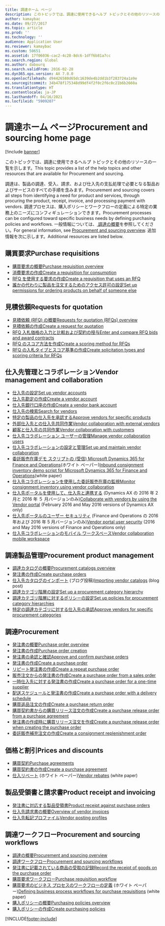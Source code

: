 ```yaml
---
title: 調達ホーム ページ
description: このトピックでは、調達に使用できるヘルプ トピックとその他のリソースの一覧を示します。
author: kamaybac
ms.date: 09/27/2017
ms.topic: article
ms.prod: ''
ms.technology: ''
audience: Application User
ms.reviewer: kamaybac
ms.custom: 50651
ms.assetid: 17f06036-cac2-4c28-8dc6-1dff6b81a7cc
ms.search.region: Global
ms.author: dabourq
ms.search.validFrom: 2016-02-28
ms.dyn365.ops.version: AX 7.0.0
ms.openlocfilehash: d94426580d65dc1639de4b2dd1b3f283724a1a9e
ms.sourcegitcommit: 34b478f175348d99df4f2f0c2f6c0c21b6b2660a
ms.translationtype: HT
ms.contentlocale: ja-JP
ms.lasthandoff: 04/16/2021
ms.locfileid: "5909207"
---
```

# <a name="procurement-and-sourcing-home-page"></a><span data-ttu-id="3d18a-103">調達ホーム ページ</span><span class="sxs-lookup"><span data-stu-id="3d18a-103">Procurement and sourcing home page</span></span>

[!include [banner](../includes/banner.md)]

<span data-ttu-id="3d18a-104">このトピックでは、調達に使用できるヘルプ トピックとその他のリソースの一覧を示します。</span><span class="sxs-lookup"><span data-stu-id="3d18a-104">This topic provides a list of the help topics and other resources that are available for Procurement and sourcing.</span></span>

<span data-ttu-id="3d18a-105">調達は、製品の調達、受入、請求、および仕入先の支払処理で必要となる製品およびサービスのすべての手順を含みます。</span><span class="sxs-lookup"><span data-stu-id="3d18a-105">Procurement and sourcing covers all steps from identifying a need for product and services, through procuring the product, receipt, invoice, and processing payment with vendors.</span></span> <span data-ttu-id="3d18a-106">調達プロセスは、購入ポリシーとワークフローの定義による特定の業務上のニーズにコンフィギュレーションできます。</span><span class="sxs-lookup"><span data-stu-id="3d18a-106">Procurement processes can be configured toward specific business needs by defining purchasing policies and workflows.</span></span> <span data-ttu-id="3d18a-107">一般情報については、[ 調達の概要](procurement-sourcing-overview.md)を参照してください。</span><span class="sxs-lookup"><span data-stu-id="3d18a-107">For general information, see [Procurement and sourcing overview](procurement-sourcing-overview.md).</span></span> <span data-ttu-id="3d18a-108">追加情報を次に示します。</span><span class="sxs-lookup"><span data-stu-id="3d18a-108">Additional resources are listed below.</span></span>

## <a name="purchase-requisitions"></a><span data-ttu-id="3d18a-109">購買要求</span><span class="sxs-lookup"><span data-stu-id="3d18a-109">Purchase requisitions</span></span>
-   [<span data-ttu-id="3d18a-110">購買要求の概要</span><span class="sxs-lookup"><span data-stu-id="3d18a-110">Purchase requisition overview</span></span>](purchase-requisitions-overview.md)
-   [<span data-ttu-id="3d18a-111">消費要求の作成</span><span class="sxs-lookup"><span data-stu-id="3d18a-111">Create a requisition for consumption</span></span>](tasks/create-requisition-consumption.md)
-   [<span data-ttu-id="3d18a-112">RFQ を使用する要求の作成</span><span class="sxs-lookup"><span data-stu-id="3d18a-112">Create a requisition that uses an RFQ</span></span>](tasks/create-requisition-uses-rfq.md)
-   [<span data-ttu-id="3d18a-113">誰かの代わりに製品を注文するためのアクセス許可の設定</span><span class="sxs-lookup"><span data-stu-id="3d18a-113">Set up permissions for ordering products on behalf of someone else</span></span>](tasks/set-up-permissions-ordering-products.md)

## <a name="requests-for-quotation"></a><span data-ttu-id="3d18a-114">見積依頼</span><span class="sxs-lookup"><span data-stu-id="3d18a-114">Requests for quotation</span></span>
-   [<span data-ttu-id="3d18a-115">見積依頼 (RFQ) の概要</span><span class="sxs-lookup"><span data-stu-id="3d18a-115">Requests for quotation (RFQs) overview</span></span>](request-quotations.md)
-   [<span data-ttu-id="3d18a-116">見積依頼の作成</span><span class="sxs-lookup"><span data-stu-id="3d18a-116">Create a request for quotation</span></span>](tasks/create-request-quotation.md)
-   [<span data-ttu-id="3d18a-117">RFQ 入札価格の入力と比較および契約の授与</span><span class="sxs-lookup"><span data-stu-id="3d18a-117">Enter and compare RFQ bids and award contracts</span></span>](tasks/enter-compare-rfq-bids-award-contracts.md)
-   [<span data-ttu-id="3d18a-118">RFQ のスコア方法を作成</span><span class="sxs-lookup"><span data-stu-id="3d18a-118">Create a scoring method for RFQs</span></span>](tasks/create-scoring-method-rfqs.md)
-   [<span data-ttu-id="3d18a-119">RFQ の入札タイプとスコア基準の作成</span><span class="sxs-lookup"><span data-stu-id="3d18a-119">Create solicitation types and scoring criteria for RFQs</span></span>](tasks/create-solicitation-types-scoring-criteria-rfqs.md)

## <a name="vendor-management-and-collaboration"></a><span data-ttu-id="3d18a-120">仕入先管理とコラボレーション</span><span class="sxs-lookup"><span data-stu-id="3d18a-120">Vendor management and collaboration</span></span>
-   [<span data-ttu-id="3d18a-121">仕入先の設定</span><span class="sxs-lookup"><span data-stu-id="3d18a-121">Set up vendor accounts</span></span>](set-up-vendor-accounts.md)
-   [<span data-ttu-id="3d18a-122">仕入先勘定の作成</span><span class="sxs-lookup"><span data-stu-id="3d18a-122">Create a vendor account</span></span>](tasks/create-vendor-account.md)
-   [<span data-ttu-id="3d18a-123">仕入先銀行口座の作成</span><span class="sxs-lookup"><span data-stu-id="3d18a-123">Create a vendor bank account</span></span>](tasks/create-vendor-bank-account.md)
-   [<span data-ttu-id="3d18a-124">仕入先の検索</span><span class="sxs-lookup"><span data-stu-id="3d18a-124">Search for vendors</span></span>](tasks/search-vendors.md)
-   [<span data-ttu-id="3d18a-125">特定の製品の仕入先を承認する</span><span class="sxs-lookup"><span data-stu-id="3d18a-125">Approve vendors for specific products</span></span>](tasks/approve-vendors-specific-products.md)
-   [<span data-ttu-id="3d18a-126"> 外部仕入先との仕入先共同作業</span><span class="sxs-lookup"><span data-stu-id="3d18a-126">Vendor collaboration with external vendors</span></span>](vendor-collaboration-work-external-vendors.md)
-   [<span data-ttu-id="3d18a-127"> 顧客と仕入先の共同作業</span><span class="sxs-lookup"><span data-stu-id="3d18a-127">Vendor collaboration with customers</span></span>](vendor-collaboration-work-customers-dynamics-365-operations.md)
-   [<span data-ttu-id="3d18a-128">仕入先コラボレーション ユーザーの管理</span><span class="sxs-lookup"><span data-stu-id="3d18a-128">Manage vendor collaboration users</span></span>](manage-vendor-collaboration-users.md)
-   [<span data-ttu-id="3d18a-129">仕入先コラボレーションの設定と管理</span><span class="sxs-lookup"><span data-stu-id="3d18a-129">Set up and maintain vendor collaboration</span></span>](set-up-maintain-vendor-collaboration.md)
-   <span data-ttu-id="3d18a-130">[委託販売在庫デモ スクリプトの (受信) Microsoft Dynamics 365 for Finance and Operations](https://www.microsoft.com/download/details.aspx?id=101945)(ホワイト ペーパー)</span><span class="sxs-lookup"><span data-stu-id="3d18a-130">[Inbound consignment inventory demo script for Microsoft Dynamics 365 for Finance and Operations](https://www.microsoft.com/download/details.aspx?id=101945)(white paper)</span></span>
-   [<span data-ttu-id="3d18a-131">仕入先コラボレーションを使用した委託販売在庫の監視</span><span class="sxs-lookup"><span data-stu-id="3d18a-131">Monitor consignment inventory using vendor collaboration</span></span>](../inventory/tasks/monitor-consignment-inventory-vendor-collaboration.md)
-   <span data-ttu-id="3d18a-132">[仕入先ポータルを使用して、仕入先と連携する](collaborate-vendors-vendor-portal.md)  (Dynamics AX の 2016 年 2 月と 2016 年 ５ 月バージョンのみ)</span><span class="sxs-lookup"><span data-stu-id="3d18a-132">[Collaborate with vendors by using the Vendor portal](collaborate-vendors-vendor-portal.md)  (February 2016 and May 2016 versions of Dynamics AX only)</span></span>
-   <span data-ttu-id="3d18a-133">[仕入先ポータルのユーザー セキュリティ](configure-security-vendor-portal-users.md) (Finance and Operations の 2016 年および 2016 年 5 月バージョンのみ)</span><span class="sxs-lookup"><span data-stu-id="3d18a-133">[Vendor portal user security](configure-security-vendor-portal-users.md) (2016 and May 2016 versions of Finance and Operations only)</span></span>
-   [<span data-ttu-id="3d18a-134">仕入先コラボレーションのモバイル ワークスペース</span><span class="sxs-lookup"><span data-stu-id="3d18a-134">Vendor collaboration mobile workspace</span></span>](vendor-collaboration-mobile-workspace.md)

## <a name="procurement-product-management"></a><span data-ttu-id="3d18a-135">調達製品管理</span><span class="sxs-lookup"><span data-stu-id="3d18a-135">Procurement product management</span></span>
-   [<span data-ttu-id="3d18a-136">調達カタログの概要</span><span class="sxs-lookup"><span data-stu-id="3d18a-136">Procurement catalogs overview</span></span>](procurement-catalogs.md)
-   [<span data-ttu-id="3d18a-137">発注書の作成</span><span class="sxs-lookup"><span data-stu-id="3d18a-137">Create purchase orders</span></span>](tasks/create-procurement-catalog.md)
-   <span data-ttu-id="3d18a-138">[仕入先カタログのインポート](https://blogs.msdn.microsoft.com/dynamicsaxscm/2016/05/25/vendor-catalogs-in-dynamics-ax/) (ブログ投稿)</span><span class="sxs-lookup"><span data-stu-id="3d18a-138">[Importing vendor catalogs](https://blogs.msdn.microsoft.com/dynamicsaxscm/2016/05/25/vendor-catalogs-in-dynamics-ax/) (blog post)</span></span>
-   [<span data-ttu-id="3d18a-139">調達カテゴリ階層の設定</span><span class="sxs-lookup"><span data-stu-id="3d18a-139">Set up a procurement category hierarchy</span></span>](tasks/set-up-procurement-category-hierarchy.md)
-   [<span data-ttu-id="3d18a-140">調達カテゴリ階層に対するポリシーの設定</span><span class="sxs-lookup"><span data-stu-id="3d18a-140">Set up policies for procurement category hierarchies</span></span>](tasks/set-up-policies-procurement-category-hierarchies.md)
-   [<span data-ttu-id="3d18a-141">特定の調達カテゴリに対する仕入先の承認</span><span class="sxs-lookup"><span data-stu-id="3d18a-141">Approve vendors for specific procurement categories</span></span>](tasks/approve-vendors-specific-procurement-categories.md)

## <a name="procurement"></a><span data-ttu-id="3d18a-142">調達</span><span class="sxs-lookup"><span data-stu-id="3d18a-142">Procurement</span></span>
-   [<span data-ttu-id="3d18a-143">発注書の概要</span><span class="sxs-lookup"><span data-stu-id="3d18a-143">Purchase order overview</span></span>](purchase-order-overview.md)
-   [<span data-ttu-id="3d18a-144">発注書の作成</span><span class="sxs-lookup"><span data-stu-id="3d18a-144">Purchase order creation</span></span>](purchase-order-creation.md)
-   [<span data-ttu-id="3d18a-145">発注書の承認と確認</span><span class="sxs-lookup"><span data-stu-id="3d18a-145">Approve and confirm purchase orders</span></span>](purchase-order-approval-confirmation.md)
-   [<span data-ttu-id="3d18a-146">発注書の作成</span><span class="sxs-lookup"><span data-stu-id="3d18a-146">Create a purchase order</span></span>](tasks/create-purchase-order.md)
-   [<span data-ttu-id="3d18a-147">リピート発注書の作成</span><span class="sxs-lookup"><span data-stu-id="3d18a-147">Create a repeat purchase order</span></span>](tasks/create-repeat-purchase-order.md)
-   [<span data-ttu-id="3d18a-148">販売注文からの発注書の作成</span><span class="sxs-lookup"><span data-stu-id="3d18a-148">Create a purchase order from a sales order</span></span>](../sales-marketing/tasks/create-purchase-order-sales-order.md)
-   [<span data-ttu-id="3d18a-149">一時仕入先に対する発注書の作成</span><span class="sxs-lookup"><span data-stu-id="3d18a-149">Create a purchase order for a one-time supplier</span></span>](tasks/create-purchase-order-one-time-supplier.md)
-   [<span data-ttu-id="3d18a-150">配送スケジュールと発注書の作成</span><span class="sxs-lookup"><span data-stu-id="3d18a-150">Create a purchase order with a delivery schedule</span></span>](tasks/create-purchase-order-delivery-schedule.md)
-   [<span data-ttu-id="3d18a-151">購買返品注文の作成</span><span class="sxs-lookup"><span data-stu-id="3d18a-151">Create a purchase return order</span></span>](tasks/create-purchase-return-order.md)
-   [<span data-ttu-id="3d18a-152">購買契約書からの購買リリース注文の作成</span><span class="sxs-lookup"><span data-stu-id="3d18a-152">Create a purchase release order from a purchase agreement</span></span>](tasks/create-purchase-release-order-purchase-agreement.md)
-   [<span data-ttu-id="3d18a-153">発注書の作成時に購買リリース注文を作成</span><span class="sxs-lookup"><span data-stu-id="3d18a-153">Create a purchase release order when creating the purchase order</span></span>](tasks/create-purchase-release-order-creating-purchase-order.md)
-   [<span data-ttu-id="3d18a-154"> 委託販売補充注文の作成</span><span class="sxs-lookup"><span data-stu-id="3d18a-154">Create a consignment replenishment order</span></span>](../inventory/tasks/create-consignment-replenishment-order.md)

## <a name="prices-and-discounts"></a><span data-ttu-id="3d18a-155">価格と割引</span><span class="sxs-lookup"><span data-stu-id="3d18a-155">Prices and discounts</span></span>
-   [<span data-ttu-id="3d18a-156">購買契約</span><span class="sxs-lookup"><span data-stu-id="3d18a-156">Purchase agreements</span></span>](purchase-agreements.md)
-   [<span data-ttu-id="3d18a-157">購買契約書の作成</span><span class="sxs-lookup"><span data-stu-id="3d18a-157">Create a purchase agreement</span></span>](tasks/create-purchase-agreement.md)
-   <span data-ttu-id="3d18a-158">[仕入リベート](/dynamics/s-e/) (ホワイト ペーパー)</span><span class="sxs-lookup"><span data-stu-id="3d18a-158">[Vendor rebates](/dynamics/s-e/) (white paper)</span></span>

## <a name="product-receipt-and-invoicing"></a><span data-ttu-id="3d18a-159">製品受領書と請求書</span><span class="sxs-lookup"><span data-stu-id="3d18a-159">Product receipt and invoicing</span></span>
-   [<span data-ttu-id="3d18a-160">発注書に対応する製品受領書</span><span class="sxs-lookup"><span data-stu-id="3d18a-160">Product receipt against purchase orders</span></span>](product-receipt-against-purchase-orders.md)
-   [<span data-ttu-id="3d18a-161">仕入先請求書の概要</span><span class="sxs-lookup"><span data-stu-id="3d18a-161">Overview of vendor invoices</span></span>](../../finance/accounts-payable/vendor-invoices-overview.md)
-   [<span data-ttu-id="3d18a-162">仕入先転記プロファイル</span><span class="sxs-lookup"><span data-stu-id="3d18a-162">Vendor posting profiles</span></span>](../../finance/accounts-payable/vendor-posting-profiles.md)

## <a name="procurement-and-sourcing-workflows"></a><span data-ttu-id="3d18a-163">調達ワークフロー</span><span class="sxs-lookup"><span data-stu-id="3d18a-163">Procurement and sourcing workflows</span></span>
-   [<span data-ttu-id="3d18a-164">調達の概要</span><span class="sxs-lookup"><span data-stu-id="3d18a-164">Procurement and sourcing overview</span></span>](procurement-sourcing-overview.md)
-   [<span data-ttu-id="3d18a-165">調達ワークフロー</span><span class="sxs-lookup"><span data-stu-id="3d18a-165">Procurement and sourcing workflows</span></span>](procurement-sourcing-workflows.md)
-   [<span data-ttu-id="3d18a-166">発注書に記載されている商品の受取の記録</span><span class="sxs-lookup"><span data-stu-id="3d18a-166">Record the receipt of goods on the purchase order</span></span>](tasks/record-receipt-goods-purchase-order.md)
-   [<span data-ttu-id="3d18a-167">購買要求ワークフロー</span><span class="sxs-lookup"><span data-stu-id="3d18a-167">Purchase requisition workflow</span></span>](purchase-requisitions-workflow.md)
-   <span data-ttu-id="3d18a-168">[購買要求のビジネス プロセスのワークフローの定義](https://www.microsoft.com/download/details.aspx?id=101821) (ホワイト ペーパー)</span><span class="sxs-lookup"><span data-stu-id="3d18a-168">[Defining business process workflows for purchase requisitions](https://www.microsoft.com/download/details.aspx?id=101821) (white paper)</span></span>
-   [<span data-ttu-id="3d18a-169">購入ポリシーの概要</span><span class="sxs-lookup"><span data-stu-id="3d18a-169">Purchasing policies overview</span></span>](purchase-policies.md)
-   [<span data-ttu-id="3d18a-170">購入ポリシーの作成</span><span class="sxs-lookup"><span data-stu-id="3d18a-170">Create purchasing policies</span></span>](tasks/create-purchasing-policies.md)





[!INCLUDE[footer-include](../../includes/footer-banner.md)]